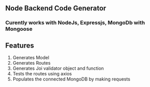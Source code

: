 ## Node Backend Code Generator
### Curently works with NodeJs, Expressjs, MongoDb with Mongoose

## Features
<ol>
  <li> Generates Model </li>
  <li> Generates Routes </li>
  <li> Generates Joi validator object and function </li>
  <li> Tests the routes using axios </li>
  <li> Populates the connected MongoDB by making requests </li>
<ol>
